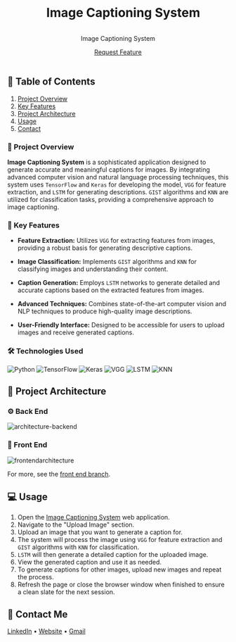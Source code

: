 <div align="center">
  <div id="user-content-toc">
    <ul>
      <summary><h1 style="display: inline-block;">Image Captioning System</h1></summary>
    </ul>
  </div>
  
  <p>Image Captioning System</p>
    <a href="https://example-image-captioning-url.com" target="_blank">Request Feature</a>
</div>
<br>

## 📝 Table of Contents

1. [Project Overview](#introduction)
2. [Key Features](#features)
3. [Project Architecture](#arch)
4. [Usage](#usage)
5. [Contact](#contact)

<a name="introduction"></a>
### 🔌 Project Overview

**Image Captioning System** is a sophisticated application designed to generate accurate and meaningful captions for images. By integrating advanced computer vision and natural language processing techniques, this system uses `TensorFlow` and `Keras` for developing the model, `VGG` for feature extraction, and `LSTM` for generating descriptions. `GIST` algorithms and `KNN` are utilized for classification tasks, providing a comprehensive approach to image captioning.

### 🔌 Key Features

- **Feature Extraction:** Utilizes `VGG` for extracting features from images, providing a robust basis for generating descriptive captions.

- **Image Classification:** Implements `GIST` algorithms and `KNN` for classifying images and understanding their content.

- **Caption Generation:** Employs `LSTM` networks to generate detailed and accurate captions based on the extracted features from images.

- **Advanced Techniques:** Combines state-of-the-art computer vision and NLP techniques to produce high-quality image descriptions.

- **User-Friendly Interface:** Designed to be accessible for users to upload images and receive generated captions.

### 🛠️ Technologies Used

![Python](https://img.shields.io/badge/python-3670A0?style=for-the-badge&logo=python&logoColor=ffdd54)
![TensorFlow](https://img.shields.io/badge/TensorFlow-%23FF6F00.svg?style=for-the-badge&logo=tensorflow&logoColor=white)
![Keras](https://img.shields.io/badge/Keras-%23D00000.svg?style=for-the-badge&logo=keras&logoColor=white)
![VGG](https://img.shields.io/badge/VGG-%230A74DA.svg?style=for-the-badge&logo=imagenet&logoColor=white)
![LSTM](https://img.shields.io/badge/LSTM-%231E90FF.svg?style=for-the-badge&logo=python&logoColor=white)
![KNN](https://img.shields.io/badge/KNN-%23F7E03C.svg?style=for-the-badge&logo=python&logoColor=white)

<a name="arch"></a>
## 📝 Project Architecture

### ⚙️ Back End

![architecture-backend](https://example.com/backend-architecture-image)

### 🎨 Front End

![frontendarchitecture](https://example.com/frontend-architecture-image)

For more, see the [front end branch](https://github.com/your-repo/frontend).

<a name="usage"></a>
## 💻 Usage

1. Open the [Image Captioning System](https://example-image-captioning-url.com) web application.
2. Navigate to the "Upload Image" section.
3. Upload an image that you want to generate a caption for.
4. The system will process the image using `VGG` for feature extraction and `GIST` algorithms with `KNN` for classification.
5. `LSTM` will then generate a detailed caption for the uploaded image.
6. View the generated caption and use it as needed.
7. To generate captions for other images, upload new images and repeat the process.
8. Refresh the page or close the browser window when finished to ensure a clean slate for the next session.

<a name="contact"></a>
## 📨 Contact Me

[LinkedIn](https://www.linkedin.com/in/ibtissam-ech-chaibi/) •
[Website](https://ibtissamportfolio.netlify.app/) •
[Gmail](ibtissam.echchaibi@gmail.com)
